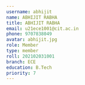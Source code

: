 ```yaml
---
username: abhijit
name: ABHIJIT RABHA
title: ABHIJIT RABHA
email: u21ece1001@cit.ac.in
phone: 9707838049
avatar: abhijit.jpg
role: Member
type: member
roll: 202102031001
branch: ECE
education: B.Tech
priority: 7
---
```

